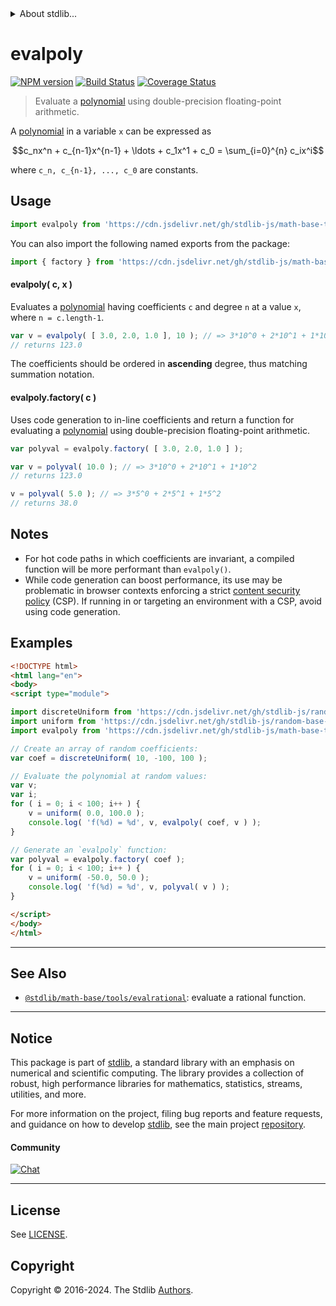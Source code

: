 <!--

@license Apache-2.0

Copyright (c) 2018 The Stdlib Authors.

Licensed under the Apache License, Version 2.0 (the "License");
you may not use this file except in compliance with the License.
You may obtain a copy of the License at

   http://www.apache.org/licenses/LICENSE-2.0

Unless required by applicable law or agreed to in writing, software
distributed under the License is distributed on an "AS IS" BASIS,
WITHOUT WARRANTIES OR CONDITIONS OF ANY KIND, either express or implied.
See the License for the specific language governing permissions and
limitations under the License.

-->


<details>
  <summary>
    About stdlib...
  </summary>
  <p>We believe in a future in which the web is a preferred environment for numerical computation. To help realize this future, we've built stdlib. stdlib is a standard library, with an emphasis on numerical and scientific computation, written in JavaScript (and C) for execution in browsers and in Node.js.</p>
  <p>The library is fully decomposable, being architected in such a way that you can swap out and mix and match APIs and functionality to cater to your exact preferences and use cases.</p>
  <p>When you use stdlib, you can be absolutely certain that you are using the most thorough, rigorous, well-written, studied, documented, tested, measured, and high-quality code out there.</p>
  <p>To join us in bringing numerical computing to the web, get started by checking us out on <a href="https://github.com/stdlib-js/stdlib">GitHub</a>, and please consider <a href="https://opencollective.com/stdlib">financially supporting stdlib</a>. We greatly appreciate your continued support!</p>
</details>

# evalpoly

[![NPM version][npm-image]][npm-url] [![Build Status][test-image]][test-url] [![Coverage Status][coverage-image]][coverage-url] <!-- [![dependencies][dependencies-image]][dependencies-url] -->

> Evaluate a [polynomial][polynomial] using double-precision floating-point arithmetic.

<section class="intro">

A [polynomial][polynomial] in a variable `x` can be expressed as

<!-- <equation class="equation" label="eq:polynomial" align="center" raw="c_nx^n + c_{n-1}x^{n-1} + \ldots + c_1x^1 + c_0 = \sum_{i=0}^{n} c_ix^i" alt="Polynomial expression."> -->

```math
c_nx^n + c_{n-1}x^{n-1} + \ldots + c_1x^1 + c_0 = \sum_{i=0}^{n} c_ix^i
```

<!-- <div class="equation" align="center" data-raw-text="c_nx^n + c_{n-1}x^{n-1} + \ldots + c_1x^1 + c_0 = \sum_{i=0}^{n} c_ix^i" data-equation="eq:polynomial">
    <img src="https://cdn.jsdelivr.net/gh/stdlib-js/stdlib@7e0a95722efd9c771b129597380c63dc6715508b/lib/node_modules/@stdlib/math/base/tools/evalpoly/docs/img/equation_polynomial.svg" alt="Polynomial expression.">
    <br>
</div> -->

<!-- </equation> -->

where `c_n, c_{n-1}, ..., c_0` are constants.

</section>

<!-- /.intro -->



<section class="usage">

## Usage

```javascript
import evalpoly from 'https://cdn.jsdelivr.net/gh/stdlib-js/math-base-tools-evalpoly@esm/index.mjs';
```

You can also import the following named exports from the package:

```javascript
import { factory } from 'https://cdn.jsdelivr.net/gh/stdlib-js/math-base-tools-evalpoly@esm/index.mjs';
```

#### evalpoly( c, x )

Evaluates a [polynomial][polynomial] having coefficients `c` and degree `n` at a value `x`, where `n = c.length-1`.

```javascript
var v = evalpoly( [ 3.0, 2.0, 1.0 ], 10 ); // => 3*10^0 + 2*10^1 + 1*10^2
// returns 123.0
```

The coefficients should be ordered in **ascending** degree, thus matching summation notation.

#### evalpoly.factory( c )

Uses code generation to in-line coefficients and return a function for evaluating a [polynomial][polynomial] using double-precision floating-point arithmetic.

```javascript
var polyval = evalpoly.factory( [ 3.0, 2.0, 1.0 ] );

var v = polyval( 10.0 ); // => 3*10^0 + 2*10^1 + 1*10^2
// returns 123.0

v = polyval( 5.0 ); // => 3*5^0 + 2*5^1 + 1*5^2
// returns 38.0
```

</section>

<!-- /.usage -->

<section class="notes">

## Notes

-   For hot code paths in which coefficients are invariant, a compiled function will be more performant than `evalpoly()`.
-   While code generation can boost performance, its use may be problematic in browser contexts enforcing a strict [content security policy][mdn-csp] (CSP). If running in or targeting an environment with a CSP, avoid using code generation.

</section>

<!-- /.notes -->

<section class="examples">

## Examples

<!-- eslint no-undef: "error" -->

```html
<!DOCTYPE html>
<html lang="en">
<body>
<script type="module">

import discreteUniform from 'https://cdn.jsdelivr.net/gh/stdlib-js/random-array-discrete-uniform@esm/index.mjs';
import uniform from 'https://cdn.jsdelivr.net/gh/stdlib-js/random-base-uniform@esm/index.mjs';
import evalpoly from 'https://cdn.jsdelivr.net/gh/stdlib-js/math-base-tools-evalpoly@esm/index.mjs';

// Create an array of random coefficients:
var coef = discreteUniform( 10, -100, 100 );

// Evaluate the polynomial at random values:
var v;
var i;
for ( i = 0; i < 100; i++ ) {
    v = uniform( 0.0, 100.0 );
    console.log( 'f(%d) = %d', v, evalpoly( coef, v ) );
}

// Generate an `evalpoly` function:
var polyval = evalpoly.factory( coef );
for ( i = 0; i < 100; i++ ) {
    v = uniform( -50.0, 50.0 );
    console.log( 'f(%d) = %d', v, polyval( v ) );
}

</script>
</body>
</html>
```

</section>

<!-- /.examples -->

<!-- Section for related `stdlib` packages. Do not manually edit this section, as it is automatically populated. -->

<section class="related">

* * *

## See Also

-   <span class="package-name">[`@stdlib/math-base/tools/evalrational`][@stdlib/math/base/tools/evalrational]</span><span class="delimiter">: </span><span class="description">evaluate a rational function.</span>

</section>

<!-- /.related -->

<!-- Section for all links. Make sure to keep an empty line after the `section` element and another before the `/section` close. -->


<section class="main-repo" >

* * *

## Notice

This package is part of [stdlib][stdlib], a standard library with an emphasis on numerical and scientific computing. The library provides a collection of robust, high performance libraries for mathematics, statistics, streams, utilities, and more.

For more information on the project, filing bug reports and feature requests, and guidance on how to develop [stdlib][stdlib], see the main project [repository][stdlib].

#### Community

[![Chat][chat-image]][chat-url]

---

## License

See [LICENSE][stdlib-license].


## Copyright

Copyright &copy; 2016-2024. The Stdlib [Authors][stdlib-authors].

</section>

<!-- /.stdlib -->

<!-- Section for all links. Make sure to keep an empty line after the `section` element and another before the `/section` close. -->

<section class="links">

[npm-image]: http://img.shields.io/npm/v/@stdlib/math-base-tools-evalpoly.svg
[npm-url]: https://npmjs.org/package/@stdlib/math-base-tools-evalpoly

[test-image]: https://github.com/stdlib-js/math-base-tools-evalpoly/actions/workflows/test.yml/badge.svg?branch=main
[test-url]: https://github.com/stdlib-js/math-base-tools-evalpoly/actions/workflows/test.yml?query=branch:main

[coverage-image]: https://img.shields.io/codecov/c/github/stdlib-js/math-base-tools-evalpoly/main.svg
[coverage-url]: https://codecov.io/github/stdlib-js/math-base-tools-evalpoly?branch=main

<!--

[dependencies-image]: https://img.shields.io/david/stdlib-js/math-base-tools-evalpoly.svg
[dependencies-url]: https://david-dm.org/stdlib-js/math-base-tools-evalpoly/main

-->

[chat-image]: https://img.shields.io/gitter/room/stdlib-js/stdlib.svg
[chat-url]: https://app.gitter.im/#/room/#stdlib-js_stdlib:gitter.im

[stdlib]: https://github.com/stdlib-js/stdlib

[stdlib-authors]: https://github.com/stdlib-js/stdlib/graphs/contributors

[umd]: https://github.com/umdjs/umd
[es-module]: https://developer.mozilla.org/en-US/docs/Web/JavaScript/Guide/Modules

[deno-url]: https://github.com/stdlib-js/math-base-tools-evalpoly/tree/deno
[deno-readme]: https://github.com/stdlib-js/math-base-tools-evalpoly/blob/deno/README.md
[umd-url]: https://github.com/stdlib-js/math-base-tools-evalpoly/tree/umd
[umd-readme]: https://github.com/stdlib-js/math-base-tools-evalpoly/blob/umd/README.md
[esm-url]: https://github.com/stdlib-js/math-base-tools-evalpoly/tree/esm
[esm-readme]: https://github.com/stdlib-js/math-base-tools-evalpoly/blob/esm/README.md
[branches-url]: https://github.com/stdlib-js/math-base-tools-evalpoly/blob/main/branches.md

[stdlib-license]: https://raw.githubusercontent.com/stdlib-js/math-base-tools-evalpoly/main/LICENSE

[polynomial]: https://en.wikipedia.org/wiki/Polynomial

[mdn-csp]: https://developer.mozilla.org/en-US/docs/Web/HTTP/CSP

<!-- <related-links> -->

[@stdlib/math/base/tools/evalrational]: https://github.com/stdlib-js/math-base-tools-evalrational/tree/esm

<!-- </related-links> -->

</section>

<!-- /.links -->
